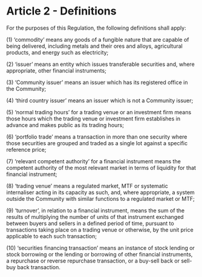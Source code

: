 # Article 2 - Definitions


For the purposes of this Regulation, the following definitions shall apply:

(1) ‘commodity’ means any goods of a fungible nature that are capable of being delivered, including metals and their ores and alloys, agricultural products, and energy such as electricity;

(2) ‘issuer’ means an entity which issues transferable securities and, where appropriate, other financial instruments;

(3) ‘Community issuer’ means an issuer which has its registered office in the Community;

(4) ‘third country issuer’ means an issuer which is not a Community issuer;

(5) ‘normal trading hours’ for a trading venue or an investment firm means those hours which the trading venue or investment firm establishes in advance and makes public as its trading hours;

(6) ‘portfolio trade’ means a transaction in more than one security where those securities are grouped and traded as a single lot against a specific reference price;

(7) ‘relevant competent authority’ for a financial instrument means the competent authority of the most relevant market in terms of liquidity for that financial instrument;

(8) ‘trading venue’ means a regulated market, MTF or systematic internaliser acting in its capacity as such, and, where appropriate, a system outside the Community with similar functions to a regulated market or MTF;

(9) ‘turnover’, in relation to a financial instrument, means the sum of the results of multiplying the number of units of that instrument exchanged between buyers and sellers in a defined period of time, pursuant to transactions taking place on a trading venue or otherwise, by the unit price applicable to each such transaction;

(10) ‘securities financing transaction’ means an instance of stock lending or stock borrowing or the lending or borrowing of other financial instruments, a repurchase or reverse repurchase transaction, or a buy-sell back or sell-buy back transaction.
